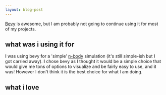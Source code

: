 ```yaml
---
layout: blog-post
---
```

[Bevy](https://bevyengine.org/) is awesome, but I am probably not going to continue using it for most of my
projects.

## what was i using it for
I was using bevy for a 'simple' [n-body](https://github.com/skoove/n-body/) simulation (it's still simple-ish but I got carried away). I chose bevy as I thought it would be a simple choice that would give me tons of options to visualize and be fairly easy to use, and it was! However I don't think it is the best choice for what I am doing.

## what i love
